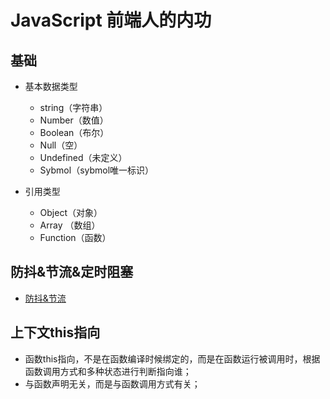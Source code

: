 # JavaScript 前端人的内功


## 基础
* 基本数据类型
  * string（字符串）
  * Number（数值）
  * Boolean（布尔）
  * Null（空）
  * Undefined（未定义）
  * Sybmol（sybmol唯一标识）

* 引用类型
   * Object（对象）
   * Array （数组）
   * Function（函数）

## 防抖&节流&定时阻塞
* [防抖&节流](./节流与防抖/README.md)

## 上下文this指向
* 函数this指向，不是在函数编译时候绑定的，而是在函数运行被调用时，根据函数调用方式和多种状态进行判断指向谁；
* 与函数声明无关，而是与函数调用方式有关；